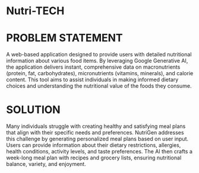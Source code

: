 # Nutri-TECH
# PROBLEM STATEMENT
A web-based application designed to provide users with detailed nutritional information about various food items. By leveraging Google Generative AI, the application delivers instant, comprehensive data on macronutrients (protein, fat, carbohydrates), micronutrients (vitamins, minerals), and calorie content. This tool aims to assist individuals in making informed dietary choices and understanding the nutritional value of the foods they consume.

# SOLUTION
Many individuals struggle with creating healthy and satisfying meal plans that align with their specific needs and preferences. NutriGen addresses this challenge by generating personalized meal plans based on user input. Users can provide information about their dietary restrictions, allergies, health conditions, activity levels, and taste preferences. The AI then crafts a week-long meal plan with recipes and grocery lists, ensuring nutritional balance, variety, and enjoyment.


